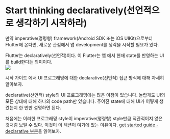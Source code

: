 # Start thinking declaratively(선언적으로 생각하기 시작하라)  

만약 imperative(명령형) framework(Android SDK 또는 iOS UIKit)으로부터 Flutter에 온다면, 새로운 관점에서 앱 development를 생각을 시작할 필요가 있다.  

Flutter는 declaratively(선언적)이다. 이 Flutter는 앱 에서 현재 state를 반영하는 UI를 build한다는 의미이다.  
![](https://docs.flutter.dev/assets/images/docs/development/data-and-backend/state-mgmt/ui-equals-function-of-state.png)  

시작 가이드 에서 UI 프로그래밍에 대한 declarative(선언적) 접근 방식에 대해 자세히 알아보자.

declarative(선언적) style의 UI 프로그래밍에는 많은 이점이 있습니다. 놀랍게도 UI의 모든 상태에 대해 하나의 code path만 있습니다. 주어진 state에 대해 UI가 어떻게 생겼는지 한 번만 설명하면 된다.

처음에는 이러한 프로그래밍 style이 imperative(명령형) style만큼 직관적이지 않은 것처럼 보일 수 있다. 이것이 이 섹션이 여기에 있는 이유이다. [get started guide - declarative 부분](https://docs.flutter.dev/get-started/flutter-for/declarative)을 읽어보자.